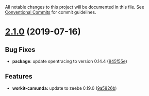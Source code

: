 All notable changes to this project will be documented in this file.
See [Conventional Commits](https://conventionalcommits.org) for commit guidelines.

# [2.1.0](https://github.com/VilledeMontreal/workit/compare/workit-camunda@2.0.1...workit-camunda@2.1.0) (2019-07-16)

## Bug Fixes

*   **package:** update opentracing to version 0.14.4 ([845f55e](https://github.com/VilledeMontreal/workit/commit/845f55e))

## Features

*   **workit-camunda:** update to zeebe 0.19.0 ([9a5826b](https://github.com/VilledeMontreal/workit/commit/9a5826b))
